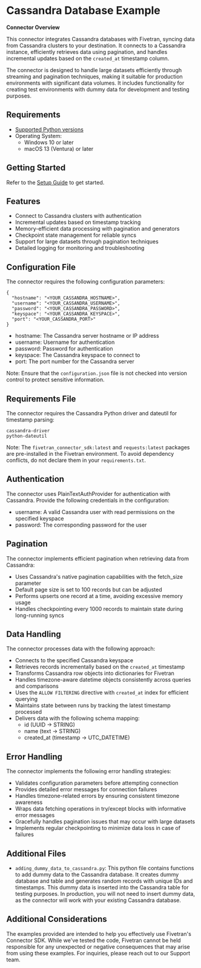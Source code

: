 # **Cassandra Database Example**

**Connector Overview**

This connector integrates Cassandra databases with Fivetran, syncing data from Cassandra clusters to your destination. It connects to a Cassandra instance, efficiently retrieves data using pagination, and handles incremental updates based on the `created_at` timestamp column. 

The connector is designed to handle large datasets efficiently through streaming and pagination techniques, making it suitable for production environments with significant data volumes. It includes functionality for creating test environments with dummy data for development and testing purposes. 

## **Requirements**

* [Supported Python versions](https://github.com/fivetran/fivetran_connector_sdk/blob/main/README.md#requirements)   
* Operating System:  
  * Windows 10 or later  
  * macOS 13 (Ventura) or later

## **Getting Started**

Refer to the [Setup Guide](https://fivetran.com/docs/connectors/connector-sdk/setup-guide) to get started.

## **Features**

- Connect to Cassandra clusters with authentication
- Incremental updates based on timestamp tracking
- Memory-efficient data processing with pagination and generators
- Checkpoint state management for reliable syncs
- Support for large datasets through pagination techniques
- Detailed logging for monitoring and troubleshooting

## **Configuration File**

The connector requires the following configuration parameters:

```
{
  "hostname": "<YOUR_CASSANDRA_HOSTNAME>",
  "username": "<YOUR_CASSANDRA_USERNAME>",
  "password": "<YOUR_CASSANDRA_PASSWORD>",
  "keyspace": "<YOUR_CASSANDRA_KEYSPACE>",
  "port": "<YOUR_CASSANDRA_PORT>"
}
```

- hostname: The Cassandra server hostname or IP address
- username: Username for authentication
- password: Password for authentication
- keyspace: The Cassandra keyspace to connect to
- port: The port number for the Cassandra server

Note: Ensure that the `configuration.json` file is not checked into version control to protect sensitive information.

## **Requirements File**

The connector requires the Cassandra Python driver and dateutil for timestamp parsing:

```
cassandra-driver
python-dateutil
```

Note: The `fivetran_connector_sdk:latest` and `requests:latest` packages are pre-installed in the Fivetran environment. To avoid dependency conflicts, do not declare them in your `requirements.txt`.

## **Authentication**


The connector uses PlainTextAuthProvider for authentication with Cassandra. Provide the following credentials in the configuration: 

- username: A valid Cassandra user with read permissions on the specified keyspace
- password: The corresponding password for the user

## **Pagination**

The connector implements efficient pagination when retrieving data from Cassandra:  
- Uses Cassandra's native pagination capabilities with the fetch_size parameter
- Default page size is set to 100 records but can be adjusted
- Performs upserts one record at a time, avoiding excessive memory usage
- Handles checkpointing every 1000 records to maintain state during long-running syncs

## **Data Handling**

The connector processes data with the following approach:  
- Connects to the specified Cassandra keyspace
- Retrieves records incrementally based on the `created_at` timestamp
- Transforms Cassandra row objects into dictionaries for Fivetran
- Handles timezone-aware datetime objects consistently across queries and comparisons
- Uses the `ALLOW FILTERING` directive with `created_at` index for efficient querying
- Maintains state between runs by tracking the latest timestamp processed
- Delivers data with the following schema mapping:
  - id (UUID → STRING)
  - name (text → STRING)
  - created_at (timestamp → UTC_DATETIME)

## **Error Handling**

The connector implements the following error handling strategies:  
- Validates configuration parameters before attempting connection
- Provides detailed error messages for connection failures
- Handles timezone-related errors by ensuring consistent timezone awareness
- Wraps data fetching operations in try/except blocks with informative error messages
- Gracefully handles pagination issues that may occur with large datasets
- Implements regular checkpointing to minimize data loss in case of failures

## **Additional Files**

- `adding_dummy_data_to_cassandra.py`: This python file contains functions to add dummy data to the Cassandra database. It creates dummy database and table and generates random records with unique IDs and timestamps. This dummy data is inserted into the Cassandra table for testing purposes. In production, you will not need to insert dummy data, as the connector will work with your existing Cassandra database.

## **Additional Considerations**

The examples provided are intended to help you effectively use Fivetran's Connector SDK. While we've tested the code, Fivetran cannot be held responsible for any unexpected or negative consequences that may arise from using these examples. For inquiries, please reach out to our Support team.
